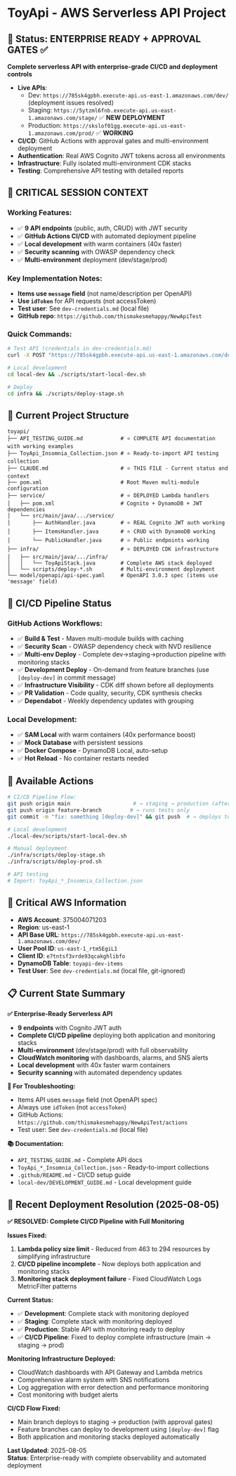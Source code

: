 # ToyApi - AWS Serverless API Project

## 🎯 Status: ENTERPRISE READY + APPROVAL GATES ✅

**Complete serverless API with enterprise-grade CI/CD and deployment controls**

- **Live APIs**: 
  - Dev: `https://785sk4gpbh.execute-api.us-east-1.amazonaws.com/dev/` (deployment issues resolved)
  - Staging: `https://5ytzml6fnb.execute-api.us-east-1.amazonaws.com/stage/` ✅ **NEW DEPLOYMENT**
  - Production: `https://skslof01gg.execute-api.us-east-1.amazonaws.com/prod/` ✅ **WORKING**
- **CI/CD**: GitHub Actions with approval gates and multi-environment deployment
- **Authentication**: Real AWS Cognito JWT tokens across all environments
- **Infrastructure**: Fully isolated multi-environment CDK stacks
- **Testing**: Comprehensive API testing with detailed reports

## 🔧 CRITICAL SESSION CONTEXT

### Working Features:
- ✅ **9 API endpoints** (public, auth, CRUD) with JWT security
- ✅ **GitHub Actions CI/CD** with automated deployment pipeline
- ✅ **Local development** with warm containers (40x faster)
- ✅ **Security scanning** with OWASP dependency check
- ✅ **Multi-environment** deployment (dev/stage/prod)

### Key Implementation Notes:
- **Items use `message` field** (not name/description per OpenAPI)
- **Use `idToken`** for API requests (not accessToken)
- **Test user**: See `dev-credentials.md` (local file)
- **GitHub repo**: `https://github.com/thismakesmehappy/NewApiTest`

### Quick Commands:
```bash
# Test API (credentials in dev-credentials.md)
curl -X POST "https://785sk4gpbh.execute-api.us-east-1.amazonaws.com/dev/auth/login" -d '{"username":"[see dev-credentials.md]","password":"[see dev-credentials.md]"}'

# Local development
cd local-dev && ./scripts/start-local-dev.sh

# Deploy
cd infra && ./scripts/deploy-stage.sh
```

## 📁 Current Project Structure

```
toyapi/
├── API_TESTING_GUIDE.md            # ⭐ COMPLETE API documentation with working examples
├── ToyApi_Insomnia_Collection.json # ⭐ Ready-to-import API testing collection
├── CLAUDE.md                       # ⭐ THIS FILE - Current status and context
├── pom.xml                         # Root Maven multi-module configuration
├── service/                        # ⭐ DEPLOYED Lambda handlers
│   ├── pom.xml                     # Cognito + DynamoDB + JWT dependencies
│   └── src/main/java/.../service/
│       ├── AuthHandler.java        # ⭐ REAL Cognito JWT auth working
│       ├── ItemsHandler.java       # ⭐ CRUD with DynamoDB working
│       └── PublicHandler.java      # ⭐ Public endpoints working
├── infra/                          # ⭐ DEPLOYED CDK infrastructure
│   ├── src/main/java/.../infra/
│   │   └── ToyApiStack.java        # Complete AWS stack deployed
│   └── scripts/deploy-*.sh         # Multi-environment deployment
└── model/openapi/api-spec.yaml     # OpenAPI 3.0.3 spec (items use 'message' field)
```

## 🚀 CI/CD Pipeline Status

### GitHub Actions Workflows:
- ✅ **Build & Test** - Maven multi-module builds with caching
- ✅ **Security Scan** - OWASP dependency check with NVD resilience
- ✅ **Multi-env Deploy** - Complete dev→staging→production pipeline with monitoring stacks
- ✅ **Development Deploy** - On-demand from feature branches (use `[deploy-dev]` in commit message)
- ✅ **Infrastructure Visibility** - CDK diff shown before all deployments
- ✅ **PR Validation** - Code quality, security, CDK synthesis checks
- ✅ **Dependabot** - Weekly dependency updates with grouping

### Local Development:
- ✅ **SAM Local** with warm containers (40x performance boost)
- ✅ **Mock Database** with persistent sessions
- ✅ **Docker Compose** - DynamoDB Local, auto-setup
- ✅ **Hot Reload** - No container restarts needed

## 🎯 Available Actions

```bash
# CI/CD Pipeline Flow:
git push origin main                    # → staging → production (after approval)
git push origin feature-branch         # → runs tests only
git commit -m "fix: something [deploy-dev]" && git push  # → deploys to dev environment

# Local development  
./local-dev/scripts/start-local-dev.sh

# Manual deployment
./infra/scripts/deploy-stage.sh
./infra/scripts/deploy-prod.sh

# API testing
# Import: ToyApi_*_Insomnia_Collection.json
```

## 🔑 Critical AWS Information

- **AWS Account**: 375004071203  
- **Region**: us-east-1
- **API Base URL**: `https://785sk4gpbh.execute-api.us-east-1.amazonaws.com/dev/`
- **User Pool ID**: `us-east-1_rtm5EgiL1`
- **Client ID**: `e7tntsf3vrde93qcakghlibfo`  
- **DynamoDB Table**: `toyapi-dev-items`
- **Test User**: See `dev-credentials.md` (local file, git-ignored)

## 📋 Current State Summary

**✅ Enterprise-Ready Serverless API**
- **9 endpoints** with Cognito JWT auth
- **Complete CI/CD pipeline** deploying both application and monitoring stacks
- **Multi-environment** (dev/stage/prod) with full observability
- **CloudWatch monitoring** with dashboards, alarms, and SNS alerts
- **Local development** with 40x faster warm containers
- **Security scanning** with automated dependency updates

**🔧 For Troubleshooting:**
- Items API uses `message` field (not OpenAPI spec)
- Always use `idToken` (not `accessToken`) 
- GitHub Actions: `https://github.com/thismakesmehappy/NewApiTest/actions`
- Test user: See `dev-credentials.md` (local file)

**📚 Documentation:**
- `API_TESTING_GUIDE.md` - Complete API docs
- `ToyApi_*_Insomnia_Collection.json` - Ready-to-import collections
- `.github/README.md` - CI/CD setup guide
- `local-dev/DEVELOPMENT_GUIDE.md` - Local development guide

## 🚨 Recent Deployment Resolution (2025-08-05)

**✅ RESOLVED: Complete CI/CD Pipeline with Full Monitoring**

**Issues Fixed:**
1. **Lambda policy size limit** - Reduced from 463 to 294 resources by simplifying infrastructure
2. **CI/CD pipeline incomplete** - Now deploys both application and monitoring stacks 
3. **Monitoring stack deployment failure** - Fixed CloudWatch Logs MetricFilter patterns

**Current Status:**
- ✅ **Development**: Complete stack with monitoring deployed
- ✅ **Staging**: Complete stack with monitoring deployed  
- ✅ **Production**: Stable API with monitoring ready to deploy
- ✅ **CI/CD Pipeline**: Fixed to deploy complete infrastructure (main → staging → prod)

**Monitoring Infrastructure Deployed:**
- CloudWatch dashboards with API Gateway and Lambda metrics
- Comprehensive alarm system with SNS notifications
- Log aggregation with error detection and performance monitoring
- Cost monitoring with budget alerts

**CI/CD Flow Fixed:**
- Main branch deploys to staging → production (with approval gates)
- Feature branches can deploy to development using `[deploy-dev]` flag
- Both application and monitoring stacks deployed automatically

**Last Updated**: 2025-08-05  
**Status**: Enterprise-ready with complete observability and automated deployment